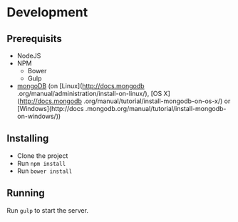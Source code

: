 # Development

## Prerequisits
- NodeJS
- NPM
  - Bower
  - Gulp
- [mongoDB](http://www.mongodb.org/) (on [Linux](http://docs.mongodb
.org/manual/administration/install-on-linux/), [OS X](http://docs.mongodb
.org/manual/tutorial/install-mongodb-on-os-x/) or [Windows](http://docs
.mongodb.org/manual/tutorial/install-mongodb-on-windows/))

## Installing
- Clone the project
- Run `npm install`
- Run `bower install`

## Running
Run `gulp` to start the server.
